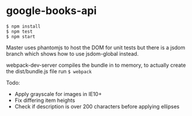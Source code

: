 # google-books-api

```
$ npm install
$ npm test
$ npm start
```

Master uses phantomjs to host the DOM for unit tests but there is a jsdom branch which shows how to use jsdom-global instead.

webpack-dev-server compiles the bundle in to memory, to actually create the dist/bundle.js file run `$ webpack`

Todo:
- Apply grayscale for images in IE10+
- Fix differing item heights
- Check if description is over 200 characters before applying ellipses
